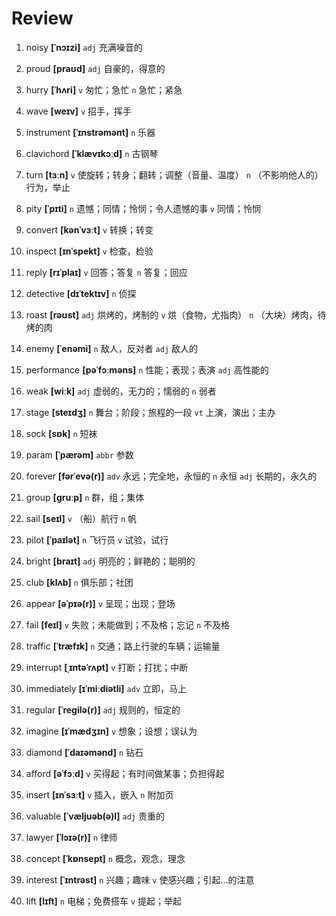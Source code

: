 # Review
1. noisy **[ˈnɔɪzi]** `adj` 充满噪音的

2. proud **[praʊd]** `adj` 自豪的，得意的

3. hurry **[ˈhʌri]** `v` 匆忙；急忙 `n` 急忙；紧急

4. wave **[weɪv]** `v` 招手，挥手

5. instrument **[ˈɪnstrəmənt]** `n` 乐器

6. clavichord **[ˈklævɪkɔːd]** `n` 古钢琴

7. turn **[tɜːn]** `v` 使旋转；转身；翻转；调整（音量、温度） `n` （不影响他人的）行为，举止

8. pity **[ˈpɪti]** `n` 遗憾；同情；怜悯；令人遗憾的事 `v` 同情；怜悯

9. convert **[kənˈvɜːt]** `v` 转换；转变

10. inspect **[ɪnˈspekt]** `v` 检查，检验

11. reply **[rɪˈplaɪ]** `v` 回答；答复 `n` 答复；回应

12. detective **[dɪˈtektɪv]** `n` 侦探

13. roast **[rəʊst]** `adj` 烘烤的，烤制的 `v` 烘（食物，尤指肉） `n` （大块）烤肉，待烤的肉

14. enemy **[ˈenəmi]** `n` 敌人，反对者 `adj` 敌人的

15. performance **[pəˈfɔːməns]** `n` 性能；表现；表演 `adj` 高性能的

16. weak **[wiːk]** `adj` 虚弱的，无力的；懦弱的 `n` 弱者

17. stage **[steɪdʒ]** `n` 舞台；阶段；旅程的一段 `vt` 上演，演出；主办

18. sock **[sɒk]** `n` 短袜

19. param **[ˈpærəm]** `abbr` 参数

20. forever **[fərˈevə(r)]** `adv` 永远；完全地，永恒的 `n` 永恒 `adj` 长期的，永久的

21. group **[ɡruːp]** `n` 群，组；集体

22. sail **[seɪl]** `v` （船）航行 `n` 帆

23. pilot **[ˈpaɪlət]** `n` 飞行员 `v` 试验，试行

24. bright **[braɪt]** `adj` 明亮的；鲜艳的；聪明的

25. club **[klʌb]** `n` 俱乐部；社团

26. appear **[əˈpɪə(r)]** `v` 呈现；出现；登场

27. fail **[feɪl]** `v` 失败；未能做到；不及格；忘记 `n` 不及格

28. traffic **[ˈtræfɪk]** `n` 交通；路上行驶的车辆；运输量

29. interrupt **[ˌɪntəˈrʌpt]** `v` 打断；打扰；中断

30. immediately **[ɪˈmiːdiətli]** `adv` 立即，马上

31. regular **[ˈreɡilə(r)]** `adj` 规则的，恒定的

32. imagine **[ɪˈmædʒɪn]** `v` 想象；设想；误认为

33. diamond **[ˈdaɪəmənd]** `n` 钻石

34. afford **[əˈfɔːd]** `v` 买得起；有时间做某事；负担得起

35. insert **[ɪnˈsɜːt]** `v` 插入，嵌入 `n` 附加页

36. valuable **[ˈvæljuəb(ə)l]** `adj` 贵重的

37. lawyer **[ˈlɔɪə(r)]** `n` 律师

38. concept **[ˈkɒnsept]** `n` 概念，观念，理念

39. interest **[ˈɪntrəst]** `n` 兴趣；趣味 `v` 使感兴趣；引起...的注意

40. lift **[lɪft]** `n` 电梯；免费搭车 `v` 提起；举起

